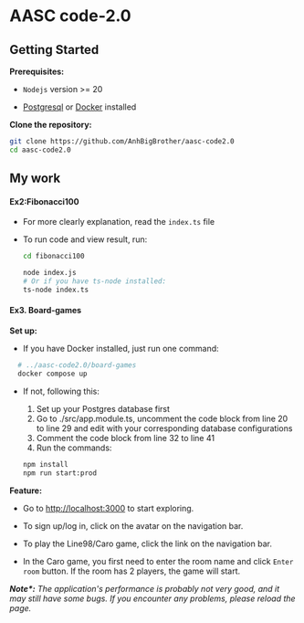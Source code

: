 # AASC code-2.0

## Getting Started

**Prerequisites:**

- `Nodejs` version >= 20

- [Postgresql](https://www.postgresql.org/download/) or [Docker](https://www.docker.com/get-started/) installed

**Clone the repository:**

```sh
git clone https://github.com/AnhBigBrother/aasc-code2.0
cd aasc-code2.0
```

## My work

#### Ex2:Fibonacci100

- For more clearly explanation, read the `index.ts` file

- To run code and view result, run:

  ```sh
  cd fibonacci100

  node index.js
  # Or if you have ts-node installed:
  ts-node index.ts
  ```

#### Ex3. Board-games

**Set up:**

- If you have Docker installed, just run one command:

```sh
  # ../aasc-code2.0/board-games
  docker compose up
```

- If not, following this:

  1. Set up your Postgres database first
  2. Go to ./src/app.module.ts, uncomment the code block from line 20 to line 29 and edit with your corresponding database configurations
  3. Comment the code block from line 32 to line 41
  4. Run the commands:

  ```sh
  npm install
  npm run start:prod
  ```

**Feature:**

- Go to <http://localhost:3000> to start exploring.

- To sign up/log in, click on the avatar on the navigation bar.

- To play the Line98/Caro game, click the link on the navigation bar.

- In the Caro game, you first need to enter the room name and click `Enter room` button. If the room has 2 players, the game will start.

_**Note\*:** The application's performance is probably not very good, and it may still have some bugs. If you encounter any problems, please reload the page._
